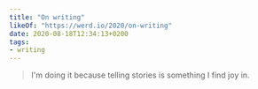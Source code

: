 ```yaml
---
title: "On writing"
likeOf: "https://werd.io/2020/on-writing"
date: 2020-08-18T12:34:13+0200
tags:
- writing
---
```

> I'm doing it because telling stories is something I find joy in.